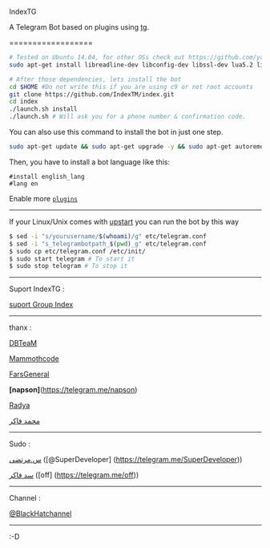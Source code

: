 IndexTG

A Telegram Bot based on plugins using [tg](https://github.com/vysheng/tg).

==================

```bash
# Tested on Ubuntu 14.04, for other OSs check out https://github.com/yagop/telegram-bot/wiki/Installation
sudo apt-get install libreadline-dev libconfig-dev libssl-dev lua5.2 liblua5.2-dev libevent-dev make unzip git redis-server g++ libjansson-dev libpython-dev expat libexpat1-dev
```

```bash
# After those dependencies, lets install the bot
cd $HOME #Do not write this if you are using c9 or not root accounts
git clone https://github.com/IndexTM/index.git
cd index
./launch.sh install
./launch.sh # Will ask you for a phone number & confirmation code.
```
You can also use this command to install the bot in just one step.
```bash
sudo apt-get update && sudo apt-get upgrade -y && sudo apt-get autoremove && sudo apt-get autoclean && sudo apt-get install libreadline-dev libconfig-dev libssl-dev lua5.2 liblua5.2-dev libevent-dev make unzip git redis-server g++ libjansson-dev libpython-dev expat libexpat1-dev -y && cd $HOME && rm -rf index && rm -rf .telegram-cli && git clone https://github.com/IndexTM/index.git && cd index && ./launch.sh install && ./launch.sh
```
Then, you have to install a bot language like this:
```
#install english_lang
#lang en
```

Enable more [`plugins`](https://github.com/yagop/Talibot/tree/supergroups/plugins)

------------

If your Linux/Unix comes with [upstart](http://upstart.ubuntu.com/) you can run the bot by this way
```bash
$ sed -i "s/yourusername/$(whoami)/g" etc/telegram.conf
$ sed -i "s_telegrambotpath_$(pwd)_g" etc/telegram.conf
$ sudo cp etc/telegram.conf /etc/init/
$ sudo start telegram # To start it
$ sudo stop telegram # To stop it
```

-------------------------------------

Suport IndexTG :

[suport Group Index](https://telegram.me/joinchat/DRVuDAjDa98OGV4UMRuFkw)

-----------------
   thanx :

[DBTeaM](https://telegram.me/DBTeam)


[Mammothcode](https://telegram.me/Mammothcode)


[FarsGeneral](https://telegram.me/FarsGeneral)


<B>[napson]</B>(https://telegram.me/napson)


[Radya](https://telegram.me/error_log)


[محمد فاکر](https://telegram.me/black_hat_admin1)

-------------------

   Sudo :

[س.مرتضی](https://telegram.me/black_hat_admin02) ([@SuperDeveloper] (https://telegram.me/SuperDeveloper))


[سد فاکر](https://telegram.me/black_hat_admin03) ([off] (https://telegram.me/off))

-------------------

   Channel :
   
  [@BlackHatchannel](https://telegram.me/BlackHatchannel)
   
-------------------

 :-D
